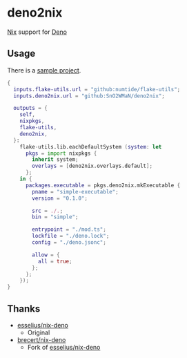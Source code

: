 # deno2nix

[Nix](https://nixos.org/) support for [Deno](https://deno.land)

## Usage

There is a [sample project](/examples/simple).

```nix
{
  inputs.flake-utils.url = "github:numtide/flake-utils";
  inputs.deno2nix.url = "github:SnO2WMaN/deno2nix";

  outputs = {
    self,
    nixpkgs,
    flake-utils,
    deno2nix,
  }:
    flake-utils.lib.eachDefaultSystem (system: let
      pkgs = import nixpkgs {
        inherit system;
        overlays = [deno2nix.overlays.default];
      };
    in {
      packages.executable = pkgs.deno2nix.mkExecutable {
        pname = "simple-executable";
        version = "0.1.0";

        src = ./.;
        bin = "simple";

        entrypoint = "./mod.ts";
        lockfile = "./deno.lock";
        config = "./deno.jsonc";

        allow = {
          all = true;
        };
      };
    });
}
```

## Thanks

- [esselius/nix-deno](https://github.com/esselius/nix-deno)
  - Original
- [brecert/nix-deno](https://github.com/brecert/nix-deno)
  - Fork of [esselius/nix-deno](https://github.com/esselius/nix-deno)
